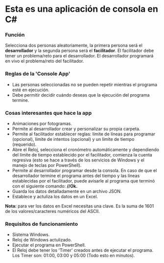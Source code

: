 # Esta es una aplicación de consola en C#

### Función
Selecciona dos personas aleatoriamente, la primera persona será el **desarrollador** y la segunda persona será el **facilitador**. El facilitador debe tener un problema/reto para el desarrollador. El desarrollador programará en vivo el problema/reto del facilitador.

### Reglas de la 'Console App'
* Las personas seleccionadas no se pueden repetir mientras el programa esté en ejecución.
* Debe permitir decidir cuándo deseas que la ejecución del programa termine.

### Cosas interesantes que hace la app
* Animaciones por fotogramas.
* Permite al desarrollador crear y personalizar su propia carpeta.
* Permite al facilitador establecer reglas: límite de líneas para programar (opcional), límite de intentos (opcional) y un límite de tiempo (requerido).
* Abre el Reloj, selecciona el cronómetro automáticamente y dependiendo del límite de tiempo establecido por el facilitador, comienza la cuenta regresiva (esto se hace a través de los servicios de Windows y el manejo de teclas por PowerShell).
* Permite al desarrollador programar desde la consola. En caso de que el desarrollador termine el programa antes del tiempo y las líneas establecidas por el facilitador, puede avisarle al programa que terminó con el siguiente comando: **//Ok.**
* Guarda los datos detalladamente en un archivo JSON.
* Establece y actuliza los datos en un Excel.

**Nota:** para ver los datos en Excel necesitas una clave. Es la suma de 1601 de los valores/caracteres numéricos del ASCII. 

### Requisitos de funcionamiento
* Sistema Windows.
* Reloj de Windows actulizado.
* Ejecutar el programa en PowerShell.
* El Reloj debe tener los 'Timer' creados antes de ejecutar el programa. Los Timer son: 01:00, 03:00 y 05:00 (Todo esto en minutos).
